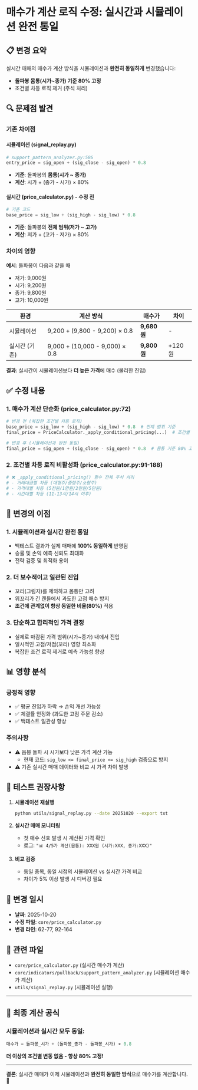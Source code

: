# 매수가 계산 로직 수정: 실시간과 시뮬레이션 완전 통일

## 📋 변경 요약

실시간 매매의 매수가 계산 방식을 시뮬레이션과 **완전히 동일하게** 변경했습니다:
- **돌파봉 몸통(시가~종가) 기준 80% 고정**
- 조건별 차등 로직 제거 (주석 처리)

## 🔍 문제점 발견

### 기존 차이점

#### 시뮬레이션 (signal_replay.py)
```python
# support_pattern_analyzer.py:586
entry_price = sig_open + (sig_close - sig_open) * 0.8
```
- **기준**: 돌파봉의 **몸통(시가 ~ 종가)**
- **계산**: 시가 + (종가 - 시가) × 80%

#### 실시간 (price_calculator.py) - 수정 전
```python
# 기존 코드
base_price = sig_low + (sig_high - sig_low) * 0.8
```
- **기준**: 돌파봉의 **전체 범위(저가 ~ 고가)**
- **계산**: 저가 + (고가 - 저가) × 80%

### 차이의 영향

**예시**: 돌파봉이 다음과 같을 때
- 저가: 9,000원
- 시가: 9,200원
- 종가: 9,800원
- 고가: 10,000원

| 환경 | 계산 방식 | 매수가 | 차이 |
|------|-----------|--------|------|
| 시뮬레이션 | 9,200 + (9,800 - 9,200) × 0.8 | **9,680원** | - |
| 실시간 (기존) | 9,000 + (10,000 - 9,000) × 0.8 | **9,800원** | +120원 |

**결과**: 실시간이 시뮬레이션보다 **더 높은 가격**에 매수 (불리한 진입)

## ✅ 수정 내용

### 1. 매수가 계산 단순화 (price_calculator.py:72)

```python
# 변경 전 (복잡한 조건별 차등 로직)
base_price = sig_low + (sig_high - sig_low) * 0.8  # 전체 범위 기준
final_price = PriceCalculator._apply_conditional_pricing(...)  # 조건별 60%~80% 변동

# 변경 후 (시뮬레이션과 완전 동일)
final_price = sig_open + (sig_close - sig_open) * 0.8  # 몸통 기준 80% 고정
```

### 2. 조건별 차등 로직 비활성화 (price_calculator.py:91-188)

```python
# ❌ _apply_conditional_pricing() 함수 전체 주석 처리
# - 거래대금별 차등 (대형주/중형주/소형주)
# - 가격대별 차등 (5천원/1만원/2만원/5만원)
# - 시간대별 차등 (11-13시/14시 이후)
```

## 🎯 변경의 이점

### 1. **시뮬레이션과 실시간 완전 통일**
- 백테스트 결과가 실제 매매에 **100% 동일하게** 반영됨
- 승률 및 손익 예측 신뢰도 최대화
- 전략 검증 및 최적화 용이

### 2. **더 보수적이고 일관된 진입**
- 꼬리(그림자)를 제외하고 몸통만 고려
- 위꼬리가 긴 캔들에서 과도한 고점 매수 방지
- **조건에 관계없이 항상 동일한 비율(80%)** 적용

### 3. **단순하고 합리적인 가격 결정**
- 실제로 마감된 가격 범위(시가~종가) 내에서 진입
- 일시적인 고점/저점(꼬리) 영향 최소화
- 복잡한 조건 로직 제거로 예측 가능성 향상

## 📊 영향 분석

### 긍정적 영향
- ✅ 평균 진입가 하락 → 손익 개선 가능성
- ✅ 체결률 안정화 (과도한 고점 주문 감소)
- ✅ 백테스트 일관성 향상

### 주의사항
- ⚠️ 음봉 돌파 시 시가보다 낮은 가격 계산 가능
  - 현재 코드: `sig_low <= final_price <= sig_high` 검증으로 방지
- ⚠️ 기존 실시간 매매 데이터와 비교 시 가격 차이 발생

## 🧪 테스트 권장사항

1. **시뮬레이션 재실행**
   ```bash
   python utils/signal_replay.py --date 20251020 --export txt
   ```

2. **실시간 매매 모니터링**
   - 첫 매수 신호 발생 시 계산된 가격 확인
   - 로그: `"📊 4/5가 계산(몸통): XXX원 (시가:XXX, 종가:XXX)"`

3. **비교 검증**
   - 동일 종목, 동일 시점의 시뮬레이션 vs 실시간 가격 비교
   - 차이가 5% 이상 발생 시 디버깅 필요

## 📝 변경 일시

- **날짜**: 2025-10-20
- **수정 파일**: `core/price_calculator.py`
- **변경 라인**: 62-77, 92-164

## 🔗 관련 파일

- `core/price_calculator.py` (실시간 매수가 계산)
- `core/indicators/pullback/support_pattern_analyzer.py` (시뮬레이션 매수가 계산)
- `utils/signal_replay.py` (시뮬레이션 실행)

---

## 📐 최종 계산 공식

### 시뮬레이션과 실시간 모두 동일:
```python
매수가 = 돌파봉_시가 + (돌파봉_종가 - 돌파봉_시가) × 0.8
```

**더 이상의 조건별 변동 없음 - 항상 80% 고정!**

---

**결론**: 실시간 매매가 이제 시뮬레이션과 **완전히 동일한 방식**으로 매수가를 계산합니다. 🎯
